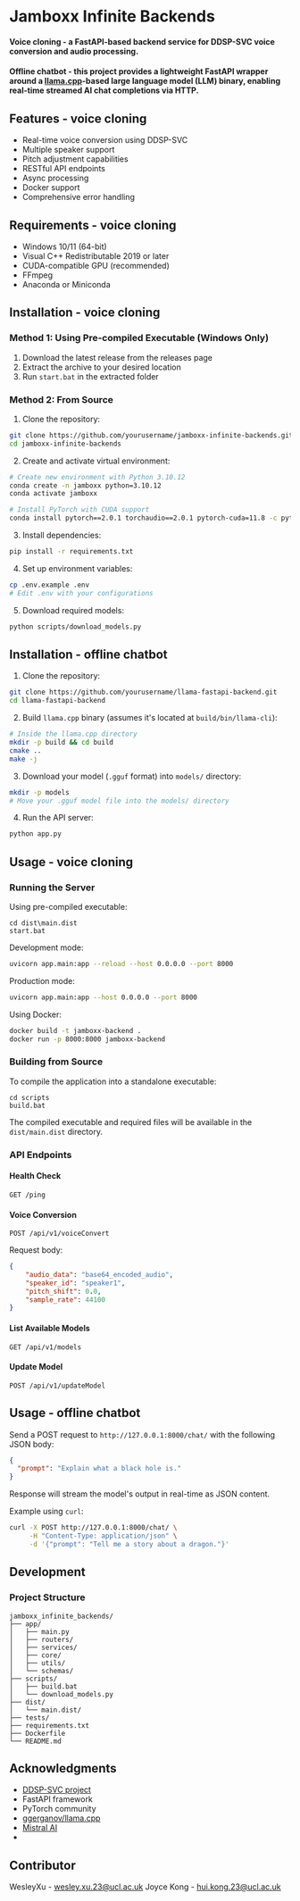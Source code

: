 ﻿# Jamboxx Infinite Backends

#### Voice cloning - a FastAPI-based backend service for DDSP-SVC voice conversion and audio processing.
#### Offline chatbot - this project provides a lightweight FastAPI wrapper around a [llama.cpp](https://github.com/ggerganov/llama.cpp)-based large language model (LLM) binary, enabling real-time streamed AI chat completions via HTTP.

## Features - voice cloning

- Real-time voice conversion using DDSP-SVC
- Multiple speaker support
- Pitch adjustment capabilities
- RESTful API endpoints
- Async processing
- Docker support
- Comprehensive error handling

## Requirements - voice cloning 

- Windows 10/11 (64-bit)
- Visual C++ Redistributable 2019 or later
- CUDA-compatible GPU (recommended)
- FFmpeg
- Anaconda or Miniconda

## Installation - voice cloning

### Method 1: Using Pre-compiled Executable (Windows Only)

1. Download the latest release from the releases page
2. Extract the archive to your desired location
3. Run `start.bat` in the extracted folder

### Method 2: From Source

1. Clone the repository:
```bash
git clone https://github.com/yourusername/jamboxx-infinite-backends.git
cd jamboxx-infinite-backends
```

2. Create and activate virtual environment:
```bash
# Create new environment with Python 3.10.12
conda create -n jamboxx python=3.10.12
conda activate jamboxx

# Install PyTorch with CUDA support
conda install pytorch==2.0.1 torchaudio==2.0.1 pytorch-cuda=11.8 -c pytorch -c nvidia
```

3. Install dependencies:
```bash
pip install -r requirements.txt
```

4. Set up environment variables:
```bash
cp .env.example .env
# Edit .env with your configurations
```

5. Download required models:
```bash
python scripts/download_models.py
```

## Installation - offline chatbot

1. Clone the repository:

```bash
git clone https://github.com/yourusername/llama-fastapi-backend.git
cd llama-fastapi-backend
```

2. Build `llama.cpp` binary (assumes it's located at `build/bin/llama-cli`):

```bash
# Inside the llama.cpp directory
mkdir -p build && cd build
cmake ..
make -j
```

3. Download your model (`.gguf` format) into `models/` directory:

```bash
mkdir -p models
# Move your .gguf model file into the models/ directory
```

4. Run the API server:

```bash
python app.py
```

## Usage - voice cloning

### Running the Server

Using pre-compiled executable:
```batch
cd dist\main.dist
start.bat
```

Development mode:
```bash
uvicorn app.main:app --reload --host 0.0.0.0 --port 8000
```

Production mode:
```bash
uvicorn app.main:app --host 0.0.0.0 --port 8000
```

Using Docker:
```bash
docker build -t jamboxx-backend .
docker run -p 8000:8000 jamboxx-backend
```

### Building from Source

To compile the application into a standalone executable:

```batch
cd scripts
build.bat
```

The compiled executable and required files will be available in the `dist/main.dist` directory.

### API Endpoints

#### Health Check
```
GET /ping
```

#### Voice Conversion
```
POST /api/v1/voiceConvert
```

Request body:
```json
{
    "audio_data": "base64_encoded_audio",
    "speaker_id": "speaker1",
    "pitch_shift": 0.0,
    "sample_rate": 44100
}
```

#### List Available Models
```
GET /api/v1/models
```

#### Update Model
```
POST /api/v1/updateModel
```

## Usage - offline chatbot

Send a POST request to `http://127.0.0.1:8000/chat/` with the following JSON body:

```json
{
  "prompt": "Explain what a black hole is."
}
```

Response will stream the model's output in real-time as JSON content.

Example using `curl`:

```bash
curl -X POST http://127.0.0.1:8000/chat/ \
     -H "Content-Type: application/json" \
     -d '{"prompt": "Tell me a story about a dragon."}'
```

## Development

### Project Structure
```
jamboxx_infinite_backends/
├── app/
│   ├── main.py
│   ├── routers/
│   ├── services/
│   ├── core/
│   ├── utils/
│   └── schemas/
├── scripts/
│   ├── build.bat
│   └── download_models.py
├── dist/
│   └── main.dist/
├── tests/
├── requirements.txt
├── Dockerfile
└── README.md
```

## Acknowledgments

- [DDSP-SVC project](https://github.com/magenta/ddsp)
- FastAPI framework
- PyTorch community
- [ggerganov/llama.cpp](https://github.com/ggerganov/llama.cpp) 
- [Mistral AI](https://mistral.ai/)
- 
## Contributor
WesleyXu - wesley.xu.23@ucl.ac.uk
Joyce Kong - hui.kong.23@ucl.ac.uk
